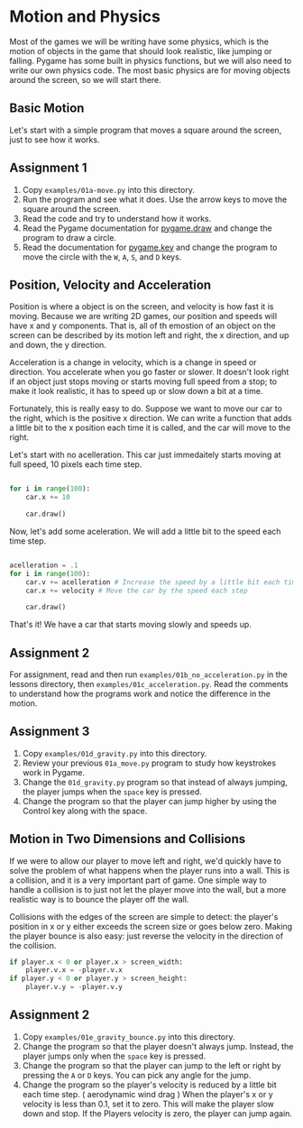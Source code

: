 # Motion and Physics

Most of the games we will be writing have some physics, which is the motion of
objects in the game that should look realistic, like jumping or falling. Pygame
has some built in physics functions, but we will also need to write our own
physics code. The most basic physics are for moving objects around the screen,
so we will start there. 

## Basic Motion

Let's start with a simple program that moves a square around the screen, just to
see how it works. 


## Assignment 1

1. Copy `examples/01a-move.py` into this directory.
2. Run the program and see what it does. Use the arrow keys to move the square
   around the screen.
3. Read the code and try to understand how it works.
4. Read the Pygame documentation for
   [pygame.draw](https://www.pygame.org/docs/ref/draw.html) and change the
   program to draw a circle. 
5. Read the documentation for
   [pygame.key](https://www.pygame.org/docs/ref/key.html) and change the program
   to move the circle with the `W`, `A`, `S`, and `D` keys.


## Position, Velocity and Acceleration

Position is where a object is on the screen, and velocity is how fast it is
moving. Because we are writing 2D games, our position and speeds will have x and
y components. That is, all of th emostion of an object on the screen can be described
by its motion left and right, the x direction, and up and down, the y direction.

Acceleration is a change in velocity, which is a change in speed or direction.
You accelerate when you go faster or slower. It doesn't look right if an object
just stops moving or starts moving full speed from a stop; to make it look
realistic, it has to speed up or slow down a bit at a time. 

Fortunately, this is really easy to do. Suppose we want to move our car to the right, 
which is the positive x direction. We can write a function that adds a little bit to the
x position each time it is called, and the car will move to the right. 

Let's start with no acelleration. This car just immedaitely starts moving at full speed, 
10 pixels each time step. 
```python

for i in range(100):
    car.x += 10
    
    car.draw()

```

Now, let's add some aceleration. We will add a little bit to the speed each time step. 
```python

acelleration = .1
for i in range(100):
    car.v += acelleration # Increase the speed by a little bit each time step
    car.x += velocity # Move the car by the speed each step
    
    car.draw()

```

That's it! We have a car that starts moving slowly and speeds up.

## Assignment 2

For assignment, read and then run `examples/01b_no_acceleration.py` in the lessons directory, 
then `examples/01c_acceleration.py`. Read the comments to understand how the programs work and notice 
the difference in the motion. 

## Assignment 3

1. Copy `examples/01d_gravity.py` into this directory.
2. Review your previous `01a_move.py` program to study how keystrokes work in
   Pygame.
3. Change the `01d_gravity.py` program so that instead of always jumping, the
   player jumps when the `space` key is pressed.
4. Change the program so that the player can jump higher by using the Control
   key along with the space. 

## Motion in Two Dimensions and Collisions

If we were to allow our player to move left and right, we'd quickly have to
solve the problem of what happens when the player runs into a wall. This is a
collision, and it is a very important part of game. One simple way to handle a
collision is to just not let the player move into the wall, but a more realistic
way is to bounce the player off the wall.

Collisions with the edges of the screen are simple to detect: the player's position in x or y either
exceeds the screen size or goes below zero. Making the player bounce is also easy: just reverse the
velocity in the direction of the collision. 

```python
if player.x < 0 or player.x > screen_width:
    player.v.x = -player.v.x
if player.y < 0 or player.y > screen_height:
    player.v.y = -player.v.y
```

## Assignment 2

1. Copy `examples/01e_gravity_bounce.py` into this directory.
2. Change the program so that the player doesn't always jump. Instead, the player
   jumps only when the `space` key is pressed.
3. Change the program so that the player can jump to the left or right by pressing
   the `A` or `D` keys. You can pick any angle for the jump. 
4. Change the program so the player's velocity is reduced by a little bit each
   time step. ( aerodynamic wind drag ) When the player's x or y velocity is
   less than 0.1, set it to zero. This will make the player slow down and stop.
   If the Players velocity is zero, the player can jump again. 